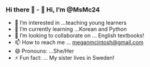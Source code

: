 ### Hi there 👋 - 👋 Hi, I’m @MsMc24
- 👀 I’m interested in ...teaching young learners
- 🌱 I’m currently learning ...Korean and Python
- 💞️ I’m looking to collaborate on ... English textbooks!
- 📫 How to reach me ... meganmcintosh@gmail.com
- 😄 Pronouns: ...She/Her
- ⚡ Fun fact: ... My sister lives in Sweden!

<!--
**MsMc24/MsMc24** is a ✨ _special_ ✨ repository because its `README.md` (this file) appears on your GitHub profile.


-->
<script src="https://gist.github.com/rxaviers/7360908.js"></script>
